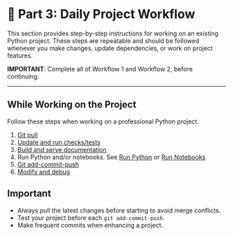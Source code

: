 # 🔵 Part 3: Daily Project Workflow

This section provides step-by-step instructions for working on an existing Python project.
These steps are repeatable and should be followed whenever you make changes, update dependencies, or work on project features.

**IMPORTANT**: Complete all of Workflow 1 and Workflow 2, before continuing.

---

## While Working on the Project

Follow these steps when working on a professional Python project.

1. [Git pull](01-git-pull-before-changes.md)
2. [Update and run checks/tests](02-update-and-check.md)
3. [Build and serve documentation](03-build-serve-docs.md)
4. Run Python and/or notebooks. See [Run Python](04a-run-python.md) or [Run Notebooks](04b-run-notebook.md)
5. [Git add-commit-push](05-git-add-commit-push.md)
6. [Modify and debug](06-modify-and-debug.md)

## Important

- Always pull the latest changes before starting to avoid merge conflicts.
- Test your project before each `git add-commit-push`.
- Make frequent commits when enhancing a project.
